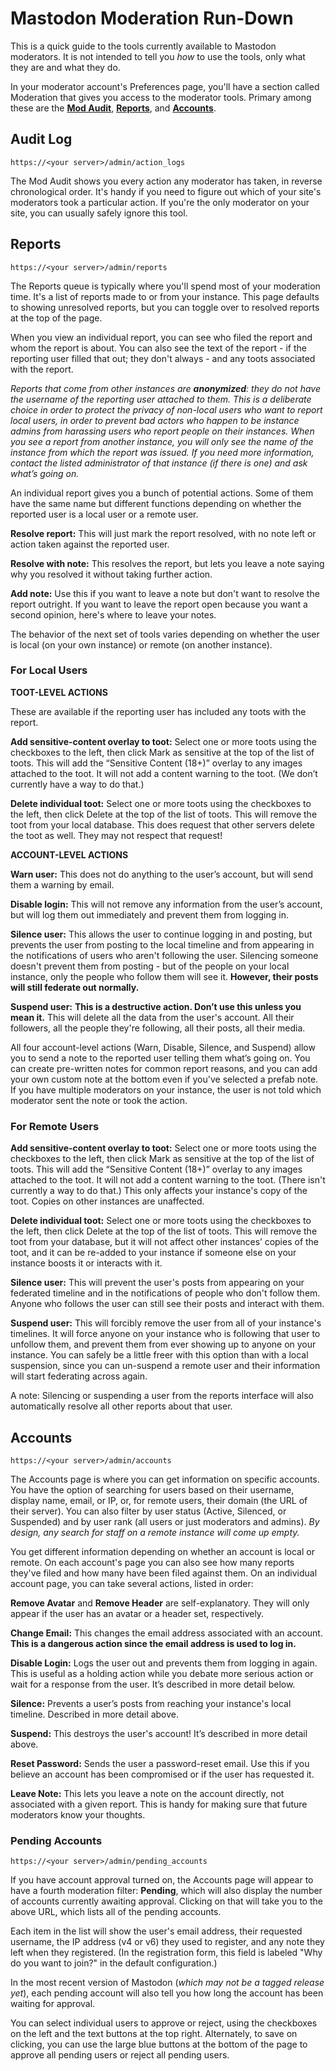 # Mastodon Moderation Run-Down

This is a quick guide to the tools currently available to Mastodon moderators. It is not intended to tell you *how* to use the tools, only what they are and what they do.

In your moderator account's Preferences page, you'll have a section called Moderation that gives you access to the moderator tools. Primary among these are the **[Mod Audit](#mod-audit)**, **[Reports](#reports)**, and **[Accounts](#accounts)**.

## Audit Log

`https://<your server>/admin/action_logs`

The Mod Audit shows you every action any moderator has taken, in reverse chronological order. It's handy if you need to figure out which of your site's moderators took a particular action. If you're the only moderator on your site, you can usually safely ignore this tool.

## Reports

`https://<your server>/admin/reports`

The Reports queue is typically where you'll spend most of your moderation time. It's a list of reports made to or from your instance. This page defaults to showing unresolved reports, but you can toggle over to resolved reports at the top of the page.

When you view an individual report, you can see who filed the report and whom the report is about. You can also see the text of the report - if the reporting user filled that out; they don't always - and any toots associated with the report.

*Reports that come from other instances are **anonymized**: they do not have the username of the reporting user attached to them. This is a deliberate choice in order to protect the privacy of non-local users who want to report local users, in order to prevent bad actors who happen to be instance admins from harassing users who report people on their instances. When you see a report from another instance, you will only see the name of the instance from which the report was issued. If you need more information, contact the listed administrator of that instance (if there is one) and ask what’s going on.*

An individual report gives you a bunch of potential actions. Some of them have the same name but different functions depending on whether the reported user is a local user or a remote user.

**Resolve report:** This will just mark the report resolved, with no note left or action taken against the reported user.

**Resolve with note:** This resolves the report, but lets you leave a note saying why you resolved it without taking further action.

**Add note:** Use this if you want to leave a note but don't want to resolve the report outright. If you want to leave the report open because you want a second opinion, here's where to leave your notes.

The behavior of the next set of tools varies depending on whether the user is local (on your own instance) or remote (on another instance).

### For Local Users

**TOOT-LEVEL ACTIONS**

These are available if the reporting user has included any toots with the report.

**Add sensitive-content overlay to toot:** Select one or more toots using the checkboxes to the left, then click Mark as sensitive at the top of the list of toots. This will add the “Sensitive Content (18+)” overlay to any images attached to the toot. It will not add a content warning to the toot. (We don’t currently have a way to do that.)

**Delete individual toot:** Select one or more toots using the checkboxes to the left, then click Delete at the top of the list of toots. This will remove the toot from your local database. This does request that other servers delete the toot as well. They may not respect that request!

**ACCOUNT-LEVEL ACTIONS**

**Warn user:** This does not do anything to the user’s account, but will send them a warning by email.

**Disable login:** This will not remove any information from the user’s account, but will log them out immediately and prevent them from logging in.

**Silence user:** This allows the user to continue logging in and posting, but prevents the user from posting to the local timeline and from appearing in the notifications of users who aren't following the user. Silencing someone doesn't prevent them from posting - but of the people on your local instance, only the people who follow them will see it. **However, their posts will still federate out normally.**

**Suspend user:** **This is a destructive action. Don’t use this unless you mean it.** This will delete all the data from the user's account. All their followers, all the people they're following, all their posts, all their media. 

All four account-level actions (Warn, Disable, Silence, and Suspend) allow you to send a note to the reported user telling them what’s going on. You can create pre-written notes for common report reasons, and you can add your own custom note at the bottom even if you've selected a prefab note. If you have multiple moderators on your instance, the user is not told which moderator sent the note or took the action.

### For Remote Users

**Add sensitive-content overlay to toot:** Select one or more toots using the checkboxes to the left, then click Mark as sensitive at the top of the list of toots. This will add the “Sensitive Content (18+)” overlay to any images attached to the toot. It will not add a content warning to the toot. (There isn't currently a way to do that.) This only affects your instance's copy of the toot. Copies on other instances are unaffected.

**Delete individual toot:** Select one or more toots using the checkboxes to the left, then click Delete at the top of the list of toots. This will remove the toot from your database, but it will not affect other instances’ copies of the toot, and it can be re-added to your instance if someone else on your instance boosts it or interacts with it.

**Silence user:** This will prevent the user's posts from appearing on your federated timeline and in the notifications of people who don't follow them. Anyone who follows the user can still see their posts and interact with them.

**Suspend user:** This will forcibly remove the user from all of your instance's timelines. It will force anyone on your instance who is following that user to unfollow them, and prevent them from ever showing up to anyone on your instance. You can safely be a little freer with this option than with a local suspension, since you can un-suspend a remote user and their information will start federating across again.

A note: Silencing or suspending a user from the reports interface will also automatically resolve all other reports about that user.

## Accounts

`https://<your server>/admin/accounts`

The Accounts page is where you can get information on specific accounts. You have the option of searching for users based on their username, display name, email, or IP, or, for remote users, their domain (the URL of their server). You can also filter by user status (Active, Silenced, or Suspended) and by user rank (all users or just moderators and admins). *By design, any search for staff on a remote instance will come up empty.*

You get different information depending on whether an account is local or remote. On each account's page you can also see how many reports they've filed and how many have been filed against them. On an individual account page, you can take several actions, listed in order:

**Remove Avatar** and **Remove Header** are self-explanatory. They will only appear if the user has an avatar or a header set, respectively.

**Change Email:** This changes the email address associated with an account. **This is a dangerous action since the email address is used to log in.** 

**Disable Login:** Logs the user out and prevents them from logging in again. This is useful as a holding action while you debate more serious action or wait for a response from the user. It’s described in more detail below.

**Silence:** Prevents a user’s posts from reaching your instance's local timeline. Described in more detail above.

**Suspend:** This destroys the user's account! It’s described in more detail above. 

**Reset Password:** Sends the user a password-reset email. Use this if you believe an account has been compromised or if the user has requested it.

**Leave Note:** This lets you leave a note on the account directly, not associated with a given report. This is handy for making sure that future moderators know your thoughts.

### Pending Accounts

`https://<your server>/admin/pending_accounts`

If you have account approval turned on, the Accounts page will appear to have a fourth moderation filter: **Pending**, which will also display the number of accounts currently awaiting approval. Clicking on that will take you to the above URL, which lists all of the pending accounts. 

Each item in the list will show the user's email address, their requested username, the IP address (v4 or v6) they used to register, and any note they left when they registered. (In the registration form, this field is labeled "Why do you want to join?" in the default configuration.)

In the most recent version of Mastodon (*which may not be a tagged release yet*), each pending account will also tell you how long the account has been waiting for approval.

You can select individual users to approve or reject, using the checkboxes on the left and the text buttons at the top right. Alternately, to save on clicking, you can use the large blue buttons at the bottom of the page to approve all pending users or reject all pending users.
